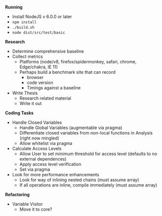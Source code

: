 **Running**

* Install NodeJS v 6.0.0 or later
* `npm install`
* `./build.sh`
* `node dist/src/test/basic`

**Research**

* Determine comprehensive baseline
* Collect metrics
    * Platforms (node/v8, firefox/spidermonkey, safari, chrome, Edge/chakra, IE 11)
    * Perhaps build a benchmark site that can record
        * browser
        * code version
        * Timings against a baseline
* Write Thesis
    * Research related material
    * Write it out

**Coding Tasks**
* Handle Closed Variables
    * Handle Global Variables (augmentable via pragma)
    * Differentiate closed variables from non-local functions in Analysis (right now mingled)
    * Allow whitelist via pragma
* Calculate Access Levels
    * Allow User to set minimum threshold for access level (defaults to no external dependences)
    * Apply access level verification
    * Set via pragma
* Look for more performance enhancements
    * Look for way of inlining nested chains (must assume array)
    * If all operations are inline, compile immediately (must assume array) 

**Refactoring**

* Variable Visitor
    * Move it to core?